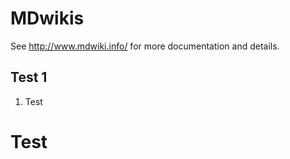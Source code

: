 MDwikis
======

See http://www.mdwiki.info/ for more documentation and details.

Test 1
------

1. Test
# Test